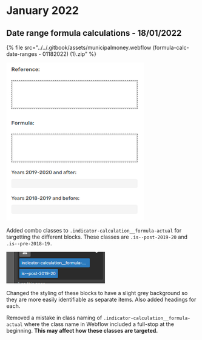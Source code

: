 # January 2022

## Date range formula calculations - 18/01/2022

{% file src="../../.gitbook/assets/municipalmoney.webflow (formula-calc-date-ranges - 01182022) (1).zip" %}

<div align="left">

<img src="../../.gitbook/assets/image (4).png" alt="Static state of calculations block">

</div>

Added combo classes to `.indicator-calculation__formula-actual` for targetting the different blocks. These classes are `.is--post-2019-20` and `.is--pre-2018-19.`

![](<../../.gitbook/assets/image (9).png>)

Changed the styling of these blocks to have a slight grey background so they are more easily identifiable as separate items. Also added headings for each.

Removed a mistake in class naming of `.indicator-calculation__formula-actual` where the class name in Webflow included a full-stop at the beginning. **This may affect how these classes are targeted.**



